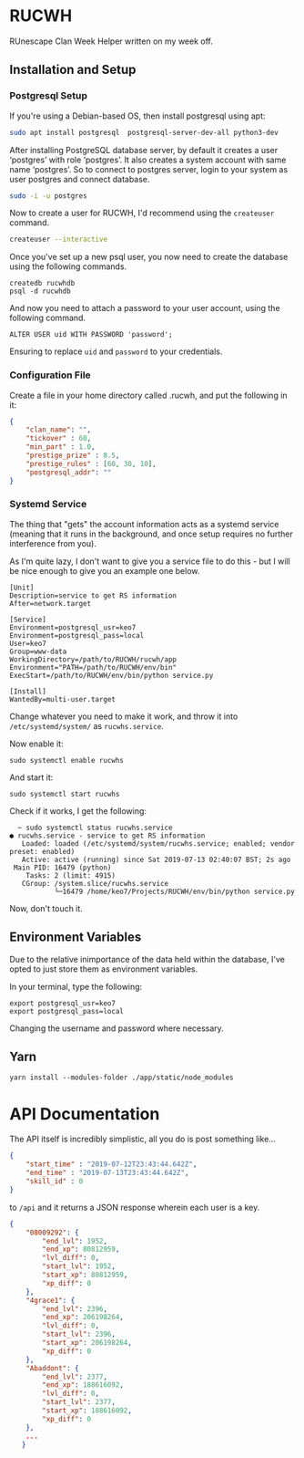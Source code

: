# RUCWH
RUnescape Clan Week Helper written on my week off.


## Installation and Setup

### Postgresql Setup

If you're using a Debian-based OS, then install postgresql using apt:

```bash
sudo apt install postgresql  postgresql-server-dev-all python3-dev
```

After installing PostgreSQL database server, by default it creates a user ‘postgres’ with role ‘postgres’. It also creates a system account with same name ‘postgres’. So to connect to postgres server, login to your system as user postgres and connect database.

```bash
sudo -i -u postgres
```

Now to create a user for RUCWH, I'd recommend using the ```createuser``` command.

```bash
createuser --interactive
```

Once you've set up a new psql user, you now need to create the database using the following commands.

```postgresql
createdb rucwhdb
psql -d rucwhdb
```

And now you need to attach a password to your user account, using the following command.

```postgresql
ALTER USER uid WITH PASSWORD 'password';
```

Ensuring to replace ```uid``` and ```password``` to your credentials.


### Configuration File

Create a file in your home directory called .rucwh, and put the following in it:

```json
{
    "clan_name": "",
    "tickover" : 60, 
    "min_part" : 1.0, 
    "prestige_prize" : 8.5,
    "prestige_rules" : [60, 30, 10], 
    "postgresql_addr": ""
}
```

### Systemd Service

The thing that "gets" the account information acts as a systemd service (meaning that it runs in the background, and once setup requires no further interference from you).

As I'm quite lazy, I don't want to give you a service file to do this - but I will be nice enough to give you an example one below.

```
[Unit]
Description=service to get RS information
After=network.target

[Service]
Environment=postgresql_usr=keo7
Environment=postgresql_pass=local
User=keo7
Group=www-data
WorkingDirectory=/path/to/RUCWH/rucwh/app
Environment="PATH=/path/to/RUCWH/env/bin"
ExecStart=/path/to/RUCWH/env/bin/python service.py

[Install]
WantedBy=multi-user.target

```

Change whatever you need to make it work, and throw it into ```/etc/systemd/system/``` as ```rucwhs.service```.

Now enable it:

```
sudo systemctl enable rucwhs
```

And start it:

```
sudo systemctl start rucwhs
```

Check if it works, I get the following:

```
  ~ sudo systemctl status rucwhs.service
● rucwhs.service - service to get RS information
   Loaded: loaded (/etc/systemd/system/rucwhs.service; enabled; vendor preset: enabled)
   Active: active (running) since Sat 2019-07-13 02:40:07 BST; 2s ago
 Main PID: 16479 (python)
    Tasks: 2 (limit: 4915)
   CGroup: /system.slice/rucwhs.service
           └─16479 /home/keo7/Projects/RUCWH/env/bin/python service.py

```

Now, don't touch it.

## Environment Variables

Due to the relative inimportance of the data held within the database, I've opted to just store them as environment variables.

In your terminal, type the following:

```
export postgresql_usr=keo7
export postgresql_pass=local
```

Changing the username and password where necessary.

## Yarn

```
yarn install --modules-folder ./app/static/node_modules
```

# API Documentation

The API itself is incredibly simplistic, all you do is post something like...
```json
{
	"start_time" : "2019-07-12T23:43:44.642Z",
	"end_time" : "2019-07-13T23:43:44.642Z",
	"skill_id" : 0
}
```

to ```/api``` and it returns a JSON response wherein each user is a key.

```json
{
    "08009292": {
        "end_lvl": 1952,
        "end_xp": 80812959,
        "lvl_diff": 0,
        "start_lvl": 1952,
        "start_xp": 80812959,
        "xp_diff": 0
    },
    "4grace1": {
        "end_lvl": 2396,
        "end_xp": 206198264,
        "lvl_diff": 0,
        "start_lvl": 2396,
        "start_xp": 206198264,
        "xp_diff": 0
    },
    "Abaddont": {
        "end_lvl": 2377,
        "end_xp": 188616092,
        "lvl_diff": 0,
        "start_lvl": 2377,
        "start_xp": 188616092,
        "xp_diff": 0
    },
    ...
   }
```


